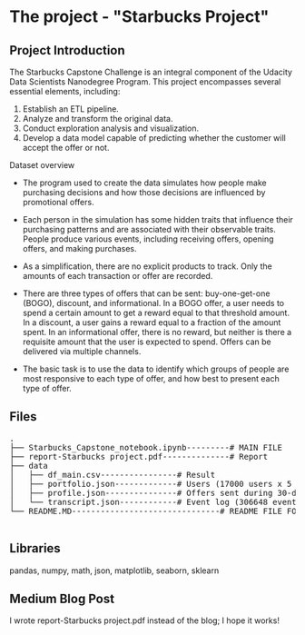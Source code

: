 # The project - "Starbucks Project"

<a id="intro"></a>

## Project Introduction

The Starbucks Capstone Challenge is an integral component of the Udacity Data Scientists Nanodegree Program. 
This project encompasses several essential elements, including:

1) Establish an ETL pipeline.
2) Analyze and transform the original data.
3) Conduct exploration analysis and visualization.
4) Develop a data model capable of predicting whether the customer will accept the offer or not.

Dataset overview
* The program used to create the data simulates how people make purchasing decisions and how those decisions
are influenced by promotional offers. 

* Each person in the simulation has some hidden traits that influence
their purchasing patterns and are associated with their observable traits. People produce various events,
including receiving offers, opening offers, and making purchases.

* As a simplification, there are no explicit products to track. Only the amounts of each transaction or offer are recorded.

* There are three types of offers that can be sent: buy-one-get-one (BOGO), discount, and informational. 
In a BOGO offer, a user needs to spend a certain amount to get a reward equal to that threshold amount. 
In a discount, a user gains a reward equal to a fraction of the amount spent. In an informational offer, there is no reward,
 but neither is there a requisite amount that the user is expected to spend. Offers can be delivered via multiple channels.

* The basic task is to use the data to identify which groups of people are most responsive to each type of offer,
and how best to present each type of offer.


## Files

<pre>
.
├── Starbucks_Capstone_notebook.ipynb---------# MAIN FILE 
├── report-Starbucks project.pdf--------------# Report
├── data
│	├── df_main.csv----------------# Result  
│	├── portfolio.json-------------# Users (17000 users x 5 fields)
│   ├── profile.json---------------# Offers sent during 30-day period 
│	└── transcript.json------------# Event log (306648 events x 4 fields)
└── README.MD-------------------------------# README FILE FOR PROJECT

</pre>
<a id="sw_lib"></a>

## Libraries

pandas, numpy, math, json, matplotlib, seaborn, sklearn

## Medium Blog Post
I wrote report-Starbucks project.pdf instead of the blog; I hope it works! 

